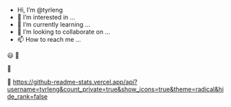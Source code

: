 - Hi, I’m @tyrleng
- 👀 I’m interested in ...
- 🌱 I’m currently learning ...
- 💞️ I’m looking to collaborate on ...
- 📫 How to reach me ...

:smiley:  👋 

:wave:

👋 https://github-readme-stats.vercel.app/api?username=tyrleng&count_private=true&show_icons=true&theme=radical&hide_rank=false

<!---
tyrleng/tyrleng is a ✨ special ✨ repository because its `README.md` (this file) appears on your GitHub profile.
You can click the Preview link to take a look at your changes.
--->
